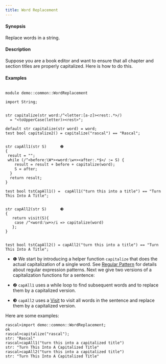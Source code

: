 ```yaml
---
title: Word Replacement
---
```


#### Synopsis

Replace words in a string.

#### Description

Suppose you are a book editor and want to ensure that all chapter
and section titles are properly capitalized. Here is how to do this. 

#### Examples


```rascal 

module demo::common::WordReplacement

import String;


str capitalize(str word:/^<letter:[a-z]><rest:.*>/) 
  = "<toUpperCase(letter)><rest>";

default str capitalize(str word) = word;
test bool capitalize2() = capitalize("rascal") == "Rascal";


str capAll1(str S)      ❷  
{
 result = "";
 while (/^<before:\W*><word:\w+><after:.*$>/ := S) { 
    result = result + before + capitalize(word);
    S = after;
  }
  return result;
}

test bool tstCapAll1() =  capAll1("turn this into a title") == "Turn This Into A Title";


str capAll2(str S)      ❸  
{
   return visit(S){
   	case /^<word:\w+>/i => capitalize(word)
   };
}


test bool tstCapAll2() = capAll2("turn this into a title") == "Turn This Into A Title";

```

                
* ❶  We start by introducing a helper function `capitalize` that does the actual capitalization of a single word.
    See [Regular Pattern](../../../Rascal/Patterns/Regular/index.md) for details about regular expression patterns.
    Next we give two versions of a capitalization functions for a sentence:

* ❷  `capAll1` uses a while loop to find subsequent words and to replace them by a capitalized version.
* ❸  `capAll2` uses a [Visit](../../../Rascal/Statements/Visit/index.md) to visit all words in the sentence and replace them by a capitalized version.


Here are some examples:


```rascal-shell 
rascal>import demo::common::WordReplacement;
ok
rascal>capitalize("rascal");
str: "Rascal"
rascal>capAll1("turn this into a capitalized title")
str: "Turn This Into A Capitalized Title"
rascal>capAll2("turn this into a capitalized title")
str: "Turn This Into A Capitalized Title"
```


